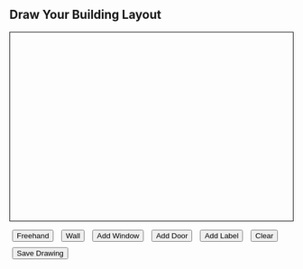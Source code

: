 <!DOCTYPE html>
<html>
<head>
  <title>Building Layout Tool</title>
  <style>
    canvas { border: 1px solid black; display: block; }
    .toolbar { margin-top: 10px; }
    button { margin: 5px; }
  </style>
</head>
<body>
  <h2>Draw Your Building Layout</h2>
  <canvas id="canvas" width="600" height="400"></canvas>

  <div class="toolbar">
    <button onclick="setMode('draw')">Freehand</button>
    <button onclick="setMode('wall')">Wall</button>
    <button onclick="setMode('window')">Add Window</button>
    <button onclick="setMode('door')">Add Door</button>
    <button onclick="setMode('label')">Add Label</button>
    <button onclick="clearCanvas()">Clear</button>
    <button onclick="saveDrawing()">Save Drawing</button>
  </div>

  <script>
    const canvas = document.getElementById('canvas');
    const ctx = canvas.getContext('2d');
    let mode = 'draw';
    let drawing = false;

    function setMode(newMode) {
      mode = newMode;
    }

    function drawBuildingOutline() {
      ctx.strokeStyle = 'gray';
      ctx.lineWidth = 4;
      ctx.strokeRect(50, 50, 500, 300); // x, y, width, height
    }

    function clearCanvas() {
      ctx.clearRect(0, 0, canvas.width, canvas.height);
      drawBuildingOutline();
    }

    function saveDrawing() {
      const imgData = canvas.toDataURL('image/png');
      const link = document.createElement('a');
      link.href = imgData;
      link.download = 'layout.png';
      link.click();
    }

    canvas.addEventListener('mousedown', (e) => {
      const x = e.offsetX;
      const y = e.offsetY;

      if (mode === 'draw' || mode === 'wall') {
        drawing = true;
        ctx.beginPath();
        ctx.moveTo(x, y);
      } else if (mode === 'window') {
        ctx.beginPath();
        ctx.fillStyle = 'blue';
        ctx.arc(x, y, 15, 0, 2 * Math.PI);
        ctx.fill();
      } else if (mode === 'door') {
        ctx.beginPath();
        ctx.fillStyle = 'brown';
        ctx.arc(x, y, 20, 0, 2 * Math.PI);
        ctx.fill();
      } else if (mode === 'label') {
        const text = prompt("Enter label text:");
        if (text) {
          ctx.font = '16px Arial';
          ctx.fillStyle = 'black';
          ctx.fillText(text, x, y);
        }
      }
    });

    canvas.addEventListener('mousemove', (e) => {
      if (drawing && (mode === 'draw' || mode === 'wall')) {
        ctx.lineWidth = mode === 'wall' ? 6 : 2;
        ctx.lineCap = 'round';
        ctx.strokeStyle = mode === 'wall' ? 'gray' : 'black';
        ctx.lineTo(e.offsetX, e.offsetY);
        ctx.stroke();
      }
    });

    canvas.addEventListener('mouseup', () => {
      if (drawing) {
        drawing = false;
        ctx.beginPath();
      }
    });

    window.onload = drawBuildingOutline;
  </script>
</body>
</html>


